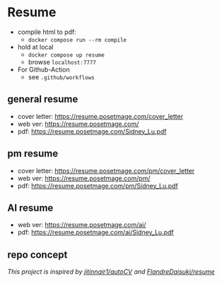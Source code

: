 # Resume

* compile html to pdf:
  * ```docker compose run --rm compile```
* hold at local
  * ```docker compose up resume```
  * browse ```localhost:7777```
* For Github-Action
  * see ```.github/workflows```


## general resume
* cover letter: https://resume.posetmage.com/cover_letter
* web ver: https://resume.posetmage.com/
* pdf: https://resume.posetmage.com/Sidney_Lu.pdf

## pm resume
* cover letter: https://resume.posetmage.com/pm/cover_letter
* web ver: https://resume.posetmage.com/pm/
* pdf: https://resume.posetmage.com/pm/Sidney_Lu.pdf

## AI resume
* web ver: https://resume.posetmage.com/ai/
* pdf: https://resume.posetmage.com/ai/Sidney_Lu.pdf

## repo concept
*This project is inspired by [jitinnair1/autoCV](https://github.com/jitinnair1/autoCV) and [FlandreDaisuki/resume](https://github.com/FlandreDaisuki/resume)*

